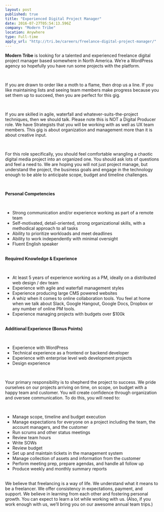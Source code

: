 ```yaml
---
layout: post
published: true
title: "Experienced Digital Project Manager"
date: 2016-07-27T05:54:13.596Z
company: "Modern Tribe"
location: Anywhere
type: Full-time
apply_url: "http://tri.be/careers/freelance-digital-project-manager/"
---
```


<ul></ul><div><strong>Modern Tribe</strong> is looking for a talented and experienced freelance digital project manager based somewhere in North America. We&#x2019;re a WordPress agency so hopefully you have run some projects with the platform.<br></div><ul></ul><div class="paragraph_break"><br></div><ul></ul><div>If you are drawn to order like a moth to a flame, then drop us a line. If you like maintaining lists and seeing team members make progress because you set them up to succeed, then you are perfect for this gig.<br></div><ul></ul><div class="paragraph_break"><br></div><ul></ul><div>If you are skilled in agile, waterfall and whatever-suits-the-project techniques, then we should talk. Please note&#xA0;this is NOT a Digital Producer role. We have Strategists that you will be working with as well as UX team members. This gig is about organization and management more than it is about creative input.<br></div><ul></ul><div class="paragraph_break"><br></div><ul></ul><div>For this role specifically, you should feel comfortable wrangling a chaotic digital media project into an organized one. You should ask lots of questions and feel a need to. We are hoping you will not just project manage, but understand the project, the business goals and engage in the technology enough to be able to anticipate scope, budget and timeline challenges.<br></div><ul></ul><div class="paragraph_break"><br></div><ul></ul><div><strong>Personal Competencies</strong><br></div><ul></ul><div class="paragraph_break"><br></div><ul></ul><ul><li>Strong communication and/or experience working as part of a remote team</li><li>Self-motivated, detail-oriented, strong organizational skills, with a methodical approach to all tasks</li><li>Ability to prioritize workloads and meet deadlines</li><li>Ability to work independently with minimal oversight</li><li>Fluent English speaker</li></ul><div class="paragraph_break"><br></div><div><strong>Required Knowledge &amp; Experience</strong><br></div><ul></ul><ul></ul><ul></ul><ul></ul><ul></ul><ul></ul><div class="paragraph_break"><br></div><ul></ul><ul><li>At least 5 years of experience working as a PM, ideally on a distributed web design / dev team</li><li>Experience with agile and waterfall management styles</li><li>Experience producing large CMS powered websites</li><li>A whiz when it comes to online collaboration tools. You feel at home when we talk about Slack, Google Hangout, Google Docs, Dropbox or any number of online PM tools.</li><li>Experience managing projects with budgets over $100k</li></ul><ul></ul><ul></ul><ul></ul><ul></ul><ul></ul><div class="paragraph_break"><br></div><div><strong>Additional Experience (Bonus Points)</strong><br></div><ul></ul><div class="paragraph_break"><br></div><ul></ul><ul><li>Experience with WordPress</li><li>Technical experience as a frontend or backend developer</li><li>Experience with enterprise level web development projects</li><li>Design experience</li></ul><ul></ul><ul></ul><ul></ul><ul></ul><div class="paragraph_break"><br></div><ul></ul><div>Your primary responsibility is to shepherd the project to success. We pride ourselves on our projects arriving on time, on scope, on budget with a happy team and customer. You will create confidence through organization and oversee communication. To do this, you will need to:<br></div><ul></ul><div class="paragraph_break"><br></div><ul></ul><ul><li>Manage scope, timeline and budget execution</li><li>Manage expectations for everyone on a project including the team, the account managers, and the customer</li><li>Run scrums and other status meetings</li><li>Review team hours</li><li>Write SOWs</li><li>Review budget</li><li>Set up and maintain tickets in the management system</li><li>Manage collection of assets and information from the customer</li><li>Perform meeting prep, prepare agendas, and handle all follow up</li><li>Produce weekly and monthly summary reports</li></ul><div class="paragraph_break"><br></div><div>We believe that freelancing is a way of life. We understand what it means to be a freelancer. We offer consistency in expectations, payment, and support. We believe in learning from each other and fostering personal growth. You can expect to learn a lot while working with us.&#xA0;(Also, if you work enough with us, we&#x2019;ll bring you on our awesome annual team trips.)</div><div class="paragraph_break"><br></div><ul></ul><ul></ul><ul></ul><ul></ul><ul></ul><ul></ul><ul></ul><ul></ul><ul></ul>